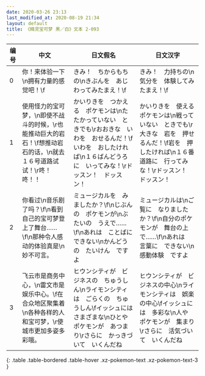```yaml
---
date: 2020-03-26 23:13
last_modified_at: 2020-08-19 21:34
layout: default
title: 《精灵宝可梦 黑／白》文本 2-093
---
```

| 编号 | 中文 | 日文假名 | 日文汉字 |
| ---- | ---- | ---- | --- |
| 0 | 你！来体验一下\n拥有力量的感觉吧！\f | きみ！　ちからもちの\nきぶんを　あじわってみたまえ！\f | きみ！　力持ちの\n気分を　体験してみたまえ！\f |
| 1 | 使用怪力的宝可梦，\n即使不战斗的时候，\r也能推动巨大的岩石！\f想推动岩石的话，\n就去１６号道路试试！\r咚！咚！！ | かいりきを　つかえる　ポケモンは\nたたかっていない　ときでも\rおおきな　いわを　おせるんだ！\fいわを　おしたければ\n１６ばんどうろに　いってみな！\rドッスン！　ドッスン！ | かいりきを　使える　ポケモンは\n戦っていない　ときでも\r大きな　岩を　押せるんだ！\f岩を　押したければ\n１６番道路に　行ってみな！\rドッスン！　ドッスン！ |
| 2 | 你看过\n音乐剧了吗？\f\n看到自己的宝可梦登上了舞台……\f\n那种令人感动的体验真是\n妙不可言。 | ミュージカルを　みましたか？\f\nじぶんの　ポケモンが\nぶたいの　うえで……\f\nあれは　ことばに　できない\nかんどうの　たいけん　ですよ | ミュージカルは\nご覧に　なりましたか？\f\n自分のポケモンが　舞台の上で……\f\nあれは　言葉に　できない\n感動体験　ですよ |
| 3 | 飞云市是商务中心，\n雷文市是娱乐中心。\f在合众地区聚集着\n各种各样的人和宝可梦，\r使城市更加多姿多彩哦。 | ヒウンシティが　ビジネスの　ちゅうしん\nライモンシティは　ごらくの　ちゅうしん\fイッシュには　さまざまな\nひとや　ポケモンが　あつまり\rさらに　かっきづいて　いくんだね | ヒウンシティが　ビジネスの中心\nライモンシティは　娯楽の中心\fイッシュには　多彩な\n人や　ポケモンが　集まり\rさらに　活気づいて　いくんだね |
{: .table .table-bordered .table-hover .xz-pokemon-text .xz-pokemon-text-3 }
